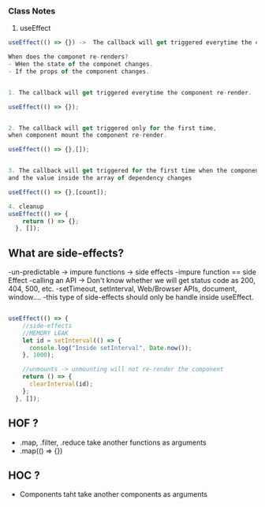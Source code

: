 ### Class Notes

<!-- Component re-render :
    - When state changes
    - when the prop changes
So, anytime state or prop changes the component re-renders

And Whenever the component re-renders,the callback that is in the useEffect() gets triggered  -->

1. useEffect

```JavaScript
useEffect(() => {}) ->  The callback will get triggered everytime the component re-render.

When does the componet re-renders?
- WHen the state of the componet changes.
- If the props of the component changes.
```

```JavaScript

1. The callback will get triggered everytime the component re-render.

useEffect(() => {});


2. The callback will get triggered only for the first time,
when component mount the component re-render.

useEffect(() => {},[]);


3. The callback will get triggered for the first time when the component mounts
and the value inside the array of dependency changes

useEffect(() => {},[count]);

4. cleanup  
useEffect(() => {
    return () => {};
  }, []);

```

## What are side-effects?

-un-predictable -> impure functions -> side effects
-impure function == side Effect
-calling an API -> Don't know whether we will get status code as 200, 404, 500, etc.
-setTimeout, setInterval, Web/Browser APIs, document, window....
-this type of side-effects should only be handle inside useEffect.

```JavaScript

useEffect(() => {
    //side-effects
    //MEMORY LEAK
    let id = setInterval(() => {
      console.log("Inside setInterval", Date.now());
    }, 1000);

    //unmounts -> unmounting will not re-render the component
    return () => {
      clearInterval(id);
    };
  }, []);

```

## HOF ?
- .map, .filter, .reduce take another functions as arguments
- .map(() => {})   

## HOC ?
- Components taht take another components as arguments
